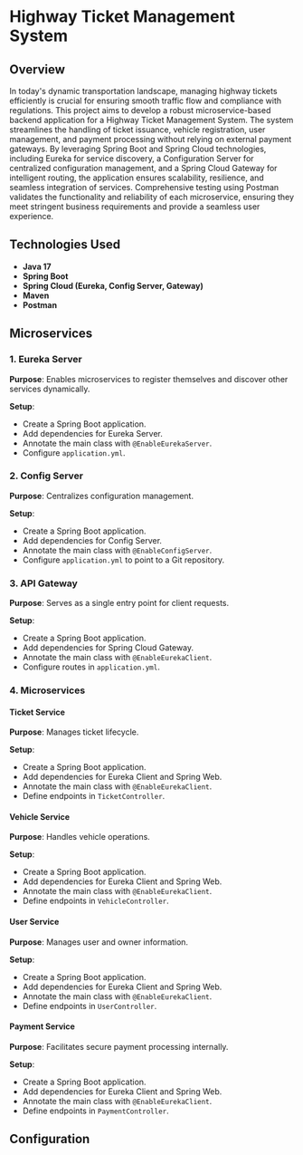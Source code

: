 # Highway Ticket Management System

## Overview

In today's dynamic transportation landscape, managing highway tickets efficiently is crucial for ensuring smooth traffic flow and compliance with regulations. This project aims to develop a robust microservice-based backend application for a Highway Ticket Management System. The system streamlines the handling of ticket issuance, vehicle registration, user management, and payment processing without relying on external payment gateways. By leveraging Spring Boot and Spring Cloud technologies, including Eureka for service discovery, a Configuration Server for centralized configuration management, and a Spring Cloud Gateway for intelligent routing, the application ensures scalability, resilience, and seamless integration of services. Comprehensive testing using Postman validates the functionality and reliability of each microservice, ensuring they meet stringent business requirements and provide a seamless user experience.

## Technologies Used

- **Java 17**
- **Spring Boot**
- **Spring Cloud (Eureka, Config Server, Gateway)**
- **Maven**
- **Postman**

## Microservices

### 1. Eureka Server

**Purpose**: Enables microservices to register themselves and discover other services dynamically.

**Setup**:
- Create a Spring Boot application.
- Add dependencies for Eureka Server.
- Annotate the main class with `@EnableEurekaServer`.
- Configure `application.yml`.

### 2. Config Server

**Purpose**: Centralizes configuration management.

**Setup**:
- Create a Spring Boot application.
- Add dependencies for Config Server.
- Annotate the main class with `@EnableConfigServer`.
- Configure `application.yml` to point to a Git repository.

### 3. API Gateway

**Purpose**: Serves as a single entry point for client requests.

**Setup**:
- Create a Spring Boot application.
- Add dependencies for Spring Cloud Gateway.
- Annotate the main class with `@EnableEurekaClient`.
- Configure routes in `application.yml`.

### 4. Microservices

#### Ticket Service

**Purpose**: Manages ticket lifecycle.

**Setup**:
- Create a Spring Boot application.
- Add dependencies for Eureka Client and Spring Web.
- Annotate the main class with `@EnableEurekaClient`.
- Define endpoints in `TicketController`.

#### Vehicle Service

**Purpose**: Handles vehicle operations.

**Setup**:
- Create a Spring Boot application.
- Add dependencies for Eureka Client and Spring Web.
- Annotate the main class with `@EnableEurekaClient`.
- Define endpoints in `VehicleController`.

#### User Service

**Purpose**: Manages user and owner information.

**Setup**:
- Create a Spring Boot application.
- Add dependencies for Eureka Client and Spring Web.
- Annotate the main class with `@EnableEurekaClient`.
- Define endpoints in `UserController`.

#### Payment Service

**Purpose**: Facilitates secure payment processing internally.

**Setup**:
- Create a Spring Boot application.
- Add dependencies for Eureka Client and Spring Web.
- Annotate the main class with `@EnableEurekaClient`.
- Define endpoints in `PaymentController`.

## Configuration
